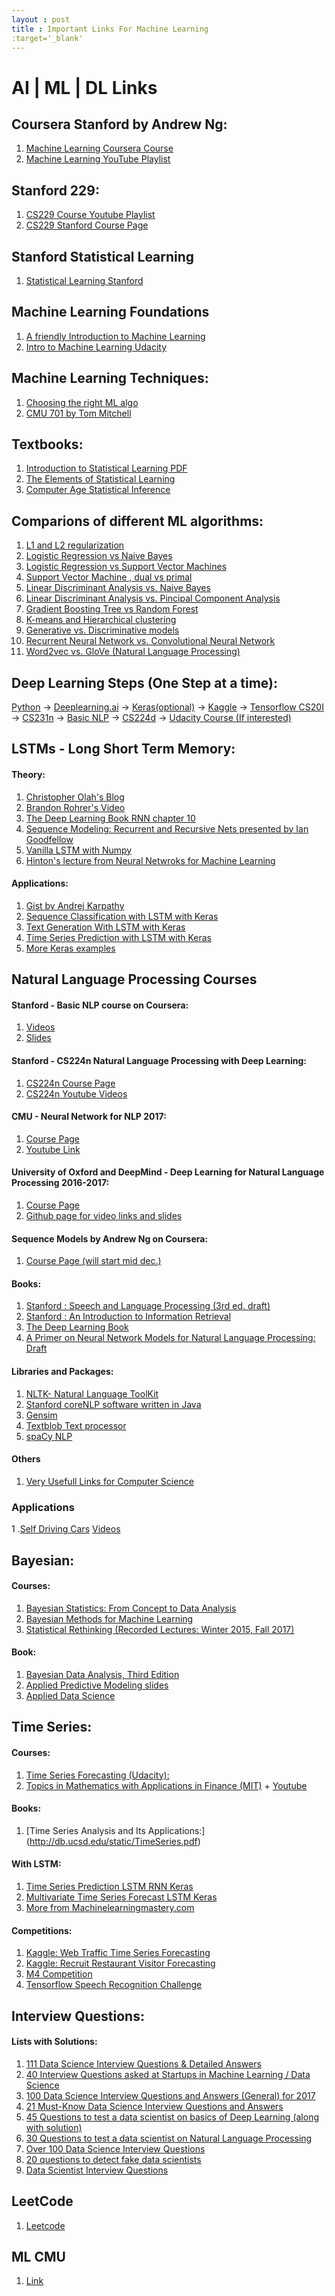 ```yaml
---
layout : post
title : Important Links For Machine Learning
:target='_blank'
---
```

<script async src="//pagead2.googlesyndication.com/pagead/js/adsbygoogle.js"></script>
<script>
  (adsbygoogle = window.adsbygoogle || []).push({
    google_ad_client: "ca-pub-2992342136614241",
    enable_page_level_ads: true
  });
</script>
# AI | ML | DL Links

## Coursera Stanford by Andrew Ng:
1. [Machine Learning Coursera Course](https://www.coursera.org/learn/machine-learning)
1. [Machine Learning YouTube Playlist](https://www.youtube.com/watch?v=PPLop4L2eGk&list=PLLssT5z_DsK-h9vYZkQkYNWcItqhlRJLN)

## Stanford 229:
1. [CS229 Course Youtube Playlist](https://www.youtube.com/watch?v=UzxYlbK2c7E&list=PLA89DCFA6ADACE599)
1. [CS229 Stanford Course Page](http://cs229.stanford.edu/syllabus.html)


## Stanford Statistical Learning
1. [Statistical Learning Stanford](https://lagunita.stanford.edu/courses/HumanitiesSciences/StatLearning/Winter2016/about)


## Machine Learning Foundations
1. [A friendly Introduction to Machine Learning](https://www.youtube.com/watch?v=IpGxLWOIZy4&t=322s)
1. [Intro to Machine Learning Udacity](https://www.youtube.com/watch?v=ICKBWIkfeJ8&list=PLAwxTw4SYaPkQXg8TkVdIvYv4HfLG7SiH)


## Machine Learning Techniques:
1. [Choosing the right ML algo](https://www.youtube.com/watch?v=x996pw1geGw)
1. [CMU 701 by Tom Mitchell](http://www.cs.cmu.edu/~tom/10701_sp11/lectures.shtml)


## Textbooks:
1. [Introduction to Statistical Learning PDF](http://www-bcf.usc.edu/~gareth/ISL/ISLR%20First%20Printing.pdf)
1. [The Elements of Statistical Learning](https://web.stanford.edu/~hastie/Papers/ESLII.pdf)
1. [Computer Age Statistical Inference](https://web.stanford.edu/~hastie/CASI_files/PDF/casi.pdf)


## Comparions of different ML algorithms:
1. [L1 and L2 regularization](https://www.quora.com/What-is-the-difference-between-L1-and-L2-regularization-How-does-it-solve-the-problem-of-overfitting-Which-regularizer-to-use-and-when)
1. [Logistic Regression vs Naive Bayes](https://www.quora.com/What-is-the-difference-between-logistic-regression-and-Naive-Bayes)
1. [Logistic Regression vs Support Vector Machines](https://stats.stackexchange.com/questions/95340/comparing-svm-and-logistic-regression)
1. [Support Vector Machine , dual vs primal](https://www.quora.com/Why-is-solving-in-the-dual-easier-than-solving-in-the-primal-What-advantages-do-we-get-from-solving-in-the-dual)
1. [Linear Discriminant Analysis vs. Naive Bayes](https://www.quora.com/Classification-machine-learning-What-are-the-main-differences-between-the-LDA-Linear-Discriminant-Analysis-and-Naive-Bayes-classifiers)
1. [Linear Discriminant Analysis vs. Pincipal Component Analysis](https://www.quora.com/What-is-the-difference-between-LDA-and-PCA-for-dimension-reduction)
1. [Gradient Boosting Tree vs Random Forest](https://stats.stackexchange.com/questions/173390/gradient-boosting-tree-vs-random-forest)
1. [K-means and Hierarchical clustering](https://www.quora.com/What-is-the-difference-between-k-means-and-hierarchical-clustering)
1. [Generative vs. Discriminative models](https://stats.stackexchange.com/questions/12421/generative-vs-discriminative)
1. [Recurrent Neural Network vs. Convolutional Neural Network](https://datascience.stackexchange.com/questions/11619/rnn-vs-cnn-at-a-high-level)
1. [Word2vec vs. GloVe (Natural Language Processing)](https://www.quora.com/How-is-GloVe-different-from-word2vec)

## Deep Learning Steps (One Step at a time):
[Python](https://www.udemy.com/complete-python-bootcamp/) -> [Deeplearning.ai](https://www.coursera.org/specializations/deep-learning?lipi=urn%3Ali%3Apage%3Ad_flagship3_pulse_read%3Bq7mMgYx%2FQfW1YjxMmfeunA%3D%3D) -> [Keras(optional)](https://keras.io/#getting-started-30-seconds-to-keras) -> [Kaggle](https://www.kaggle.com) -> [Tensorflow CS20I](https://www.youtube.com/playlist?list=PLQ0sVbIj3URf94DQtGPJV629ctn2c1zN-&lipi=urn%3Ali%3Apage%3Ad_flagship3_pulse_read%3Bq7mMgYx%2FQfW1YjxMmfeunA%3D%3D) -> [CS231n](https://www.youtube.com/playlist?list=PL3FW7Lu3i5JvHM8ljYj-zLfQRF3EO8sYv&lipi=urn%3Ali%3Apage%3Ad_flagship3_pulse_read%3Bq7mMgYx%2FQfW1YjxMmfeunA%3D%3D) -> [Basic NLP](https://www.youtube.com/playlist?list=PL6397E4B26D00A269&lipi=urn%3Ali%3Apage%3Ad_flagship3_pulse_read%3Bq7mMgYx%2FQfW1YjxMmfeunA%3D%3D) -> [CS224d](https://www.youtube.com/playlist?list=PL3FW7Lu3i5Jsnh1rnUwq_TcylNr7EkRe6&lipi=urn%3Ali%3Apage%3Ad_flagship3_pulse_read%3Bq7mMgYx%2FQfW1YjxMmfeunA%3D%3D) -> [Udacity Course (If interested)](https://in.udacity.com/course/deep-learning-nanodegree-foundation--nd101)

## LSTMs - Long Short Term Memory:
#### Theory:
1. [Christopher Olah's Blog](http://colah.github.io/posts/2015-08-Understanding-LSTMs/)
1. [Brandon Rohrer's Video](https://www.youtube.com/watch?v=WCUNPb-5EYI)
1. [The Deep Learning Book RNN chapter 10](http://www.deeplearningbook.org/contents/rnn.html)
1. [Sequence Modeling: Recurrent and Recursive Nets presented by Ian Goodfellow](https://www.youtube.com/watch?v=ZVN14xYm7JA)
1. [Vanilla LSTM with Numpy](http://blog.varunajayasiri.com/numpy_lstm.html)
1. [Hinton's lecture from Neural Netwroks for Machine Learning](https://www.youtube.com/playlist?list=PLoRl3Ht4JOcdU872GhiYWf6jwrk_SNhz9)

#### Applications:
1. [Gist by Andrej Karpathy](https://gist.github.com/karpathy/d4dee566867f8291f086)
1. [Sequence Classification with LSTM with Keras](https://machinelearningmastery.com/sequence-classification-lstm-recurrent-neural-networks-python-keras/)
1. [Text Generation With LSTM with Keras](https://machinelearningmastery.com/text-generation-lstm-recurrent-neural-networks-python-keras/)
1. [Time Series Prediction with LSTM with Keras](https://machinelearningmastery.com/time-series-prediction-lstm-recurrent-neural-networks-python-keras/)
1. [More Keras examples](https://github.com/fchollet/keras/tree/master/examples)

## Natural Language Processing Courses
#### Stanford - Basic NLP course on Coursera:
1. [Videos](https://www.youtube.com/playlist?list=PL6397E4B26D00A269&disable_polymer=true)
1. [Slides](https://web.stanford.edu/~jurafsky/NLPCourseraSlides.html)

#### Stanford - CS224n Natural Language Processing with Deep Learning:
1. [CS224n Course Page](http://web.stanford.edu/class/cs224n/)
1. [CS224n Youtube Videos](https://www.youtube.com/watch?v=OQQ-W_63UgQ&list=PL3FW7Lu3i5Jsnh1rnUwq_TcylNr7EkRe6)

#### CMU - Neural Network for NLP 2017:
1. [Course Page](http://www.phontron.com/class/nn4nlp2017/schedule.html)
1. [Youtube Link](https://www.youtube.com/playlist?list=PL8PYTP1V4I8ABXzdqtOpB_eqBlVAz_xPT)

#### University of Oxford and DeepMind - Deep Learning for Natural Language Processing 2016-2017:
1. [Course Page](http://www.cs.ox.ac.uk/teaching/courses/2016-2017/dl/)
1. [Github page for video links and slides](https://github.com/oxford-cs-deepnlp-2017/lectures)

#### Sequence Models by Andrew Ng on Coursera:
1. [Course Page (will start mid dec.)](https://www.coursera.org/learn/nlp-sequence-models)

#### Books:
1. [Stanford : Speech and Language Processing (3rd ed. draft)](https://web.stanford.edu/~jurafsky/slp3/)
1. [Stanford : An Introduction to Information Retrieval](https://nlp.stanford.edu/IR-book/pdf/irbookonlinereading.pdf)
1. [The Deep Learning Book](www.deeplearningbook.org)
1. [A Primer on Neural Network Models for Natural Language Processing: Draft](http://u.cs.biu.ac.il/~yogo/nnlp.pdf)

#### Libraries and Packages:
1. [NLTK- Natural Language ToolKit](http://www.nltk.org/)
1. [Stanford coreNLP software written in Java](https://nlp.stanford.edu/software/)
1. [Gensim](https://radimrehurek.com/gensim/)
1. [Textblob Text processor](https://textblob.readthedocs.io/en/dev/)
1. [spaCy NLP](https://spacy.io)

#### Others
1. [Very Usefull Links for Computer Science](https://github.com/Developer-Y/cs-video-courses/blob/master/README.md#machine-learning)

### Applications
1 .[Self Driving Cars](https://selfdrivingcars.mit.edu/?lipi=urn%253Ali%253Apage%253Ad_flagship3_pulse_read%253Bq7mMgYx%252FQfW1YjxMmfeunA%253D%253D) [Videos](https://www.youtube.com/playlist?list=PLrAXtmErZgOeiKm4sgNOknGvNjby9efdf&lipi=urn%3Ali%3Apage%3Ad_flagship3_pulse_read%3Bq7mMgYx%2FQfW1YjxMmfeunA%3D%3D)


## Bayesian:
#### Courses:
1. [Bayesian Statistics: From Concept to Data Analysis ](https://www.coursera.org/learn/bayesian-statistics)
1. [Bayesian Methods for Machine Learning ](https://www.coursera.org/learn/bayesian-methods-in-machine-learning)
1. [Statistical Rethinking (Recorded Lectures: Winter 2015, Fall 2017)](http://xcelab.net/rm/statistical-rethinking/)

#### Book:
1. [Bayesian Data Analysis, Third Edition](https://www.math.muni.cz/~kolacek/docs/bayesian_data_analysis.pdf)
1. [Applied Predictive Modeling slides](https://static1.squarespace.com/static/51156277e4b0b8b2ffe11c00/t/56a1150d4bf11845241980ee/1453397275772/CIRUG.pdf)
1. [Applied Data Science](https://github.com/thsavage/Applied-Data-Science)

## Time Series:
#### Courses:
1. [Time Series Forecasting (Udacity):](udacity.com/course/time-series-forecasting--ud980)
1. [Topics in Mathematics with Applications in Finance (MIT)](https://ocw.mit.edu/courses/mathematics/18-s096-topics-in-mathematics-with-applications-in-finance-fall-2013/) + [Youtube](https://www.youtube.com/playlist?list=PLUl4u3cNGP63ctJIEC1UnZ0btsphnnoHR)

#### Books:
1. [Time Series Analysis and Its Applications:] (http://db.ucsd.edu/static/TimeSeries.pdf)

#### With LSTM:
1. [Time Series Prediction LSTM RNN Keras](https://machinelearningmastery.com/time-series-prediction-lstm-recurrent-neural-networks-python-keras/)
1. [Multivariate Time Series Forecast LSTM Keras](https://machinelearningmastery.com/multivariate-time-series-forecasting-lstms-keras/)
1. [More from Machinelearningmastery.com](https://machinelearningmastery.com/?s=Time+Series&submit=Search)

#### Competitions:
1. [Kaggle: Web Traffic Time Series Forecasting](https://www.kaggle.com/c/web-traffic-time-series-forecasting)
1. [Kaggle: Recruit Restaurant Visitor Forecasting ](https://www.kaggle.com/c/recruit-restaurant-visitor-forecasting)
1. [M4 Competition](https://www.m4.unic.ac.cy/)
1. [Tensorflow Speech Recognition Challenge](https://www.kaggle.com/c/tensorflow-speech-recognition-challenge)

## Interview Questions:
#### Lists with Solutions:
1. [111 Data Science Interview Questions & Detailed Answers](https://rpubs.com/JDAHAN/172473?lipi=urn%3Ali%3Apage%3Ad_flagship3_pulse_read%3BPvP8o7RfTk6UAybueT4V1A%3D%3D)
1. [40 Interview Questions asked at Startups in Machine Learning / Data Science](https://www.analyticsvidhya.com/blog/2016/09/40-interview-questions-asked-at-startups-in-machine-learning-data-science/?lipi=urn%3Ali%3Apage%3Ad_flagship3_pulse_read%3BPvP8o7RfTk6UAybueT4V1A%3D%3D)
1. [100 Data Science Interview Questions and Answers (General) for 2017](https://www.dezyre.com/article/100-data-science-interview-questions-and-answers-general-for-2017/184?lipi=urn%3Ali%3Apage%3Ad_flagship3_pulse_read%3BPvP8o7RfTk6UAybueT4V1A%3D%3D)
1. [21 Must-Know Data Science Interview Questions and Answers](http://www.kdnuggets.com/2016/02/21-data-science-interview-questions-answers.html?lipi=urn%3Ali%3Apage%3Ad_flagship3_pulse_read%3BPvP8o7RfTk6UAybueT4V1A%3D%3D)
1. [45 Questions to test a data scientist on basics of Deep Learning (along with solution)](https://www.analyticsvidhya.com/blog/2017/01/must-know-questions-deep-learning/?lipi=urn%3Ali%3Apage%3Ad_flagship3_pulse_read%3BPvP8o7RfTk6UAybueT4V1A%3D%3D)
1. [30 Questions to test a data scientist on Natural Language Processing](https://www.analyticsvidhya.com/blog/2017/07/30-questions-test-data-scientist-natural-language-processing-solution-skilltest-nlp/?lipi=urn%3Ali%3Apage%3Ad_flagship3_pulse_read%3BPvP8o7RfTk6UAybueT4V1A%3D%3D)
1. [Over 100 Data Science Interview Questions](http://www.learndatasci.com/data-science-interview-questions/?lipi=urn%3Ali%3Apage%3Ad_flagship3_pulse_read%3BPvP8o7RfTk6UAybueT4V1A%3D%3D)
1. [20 questions to detect fake data scientists](https://www.import.io/post/20-questions-to-detect-fake-data-scientists/?lipi=urn%3Ali%3Apage%3Ad_flagship3_pulse_read%3BPvP8o7RfTk6UAybueT4V1A%3D%3D)
1. [Data Scientist Interview Questions](https://www.glassdoor.com/Interview/data-scientist-interview-questions-SRCH_KO0,14.htm?lipi=urn%3Ali%3Apage%3Ad_flagship3_pulse_read%3BPvP8o7RfTk6UAybueT4V1A%3D%3D)

## LeetCode
1. [Leetcode](https://leetcode.com/problemset/all/)

## ML CMU
1. [Link](http://www.cs.cmu.edu/~tom/10701_sp11/lectures.shtml)
